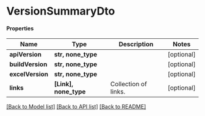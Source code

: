 # VersionSummaryDto

#### Properties
Name | Type | Description | Notes
------------ | ------------- | ------------- | -------------
**apiVersion** | **str, none_type** |  | [optional] 
**buildVersion** | **str, none_type** |  | [optional] 
**excelVersion** | **str, none_type** |  | [optional] 
**links** | **[Link], none_type** | Collection of links. | [optional] 

[[Back to Model list]](../README.md#documentation-for-models) [[Back to API list]](../README.md#documentation-for-api-endpoints) [[Back to README]](../README.md)

